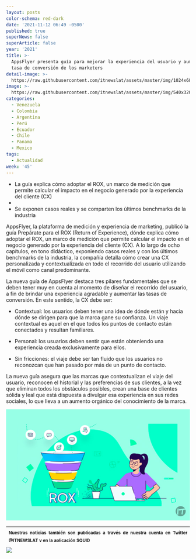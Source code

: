 ```yaml
---
layout: posts
color-schema: red-dark
date: '2021-11-12 06:49 -0500'
published: true
superNews: false
superArticle: false
year: '2021'
title: >-
  AppsFlyer presenta guía para mejorar la experiencia del usuario y aumentar la
  tasa de conversión de los marketers
detail-image: >-
  https://raw.githubusercontent.com/itnewslat/assets/master/img/1024x680/rox-g.jpg
image: >-
  https://raw.githubusercontent.com/itnewslat/assets/master/img/540x320/rox-p.jpg
categories:
  - Venezuela
  - Colombia
  - Argentina
  - Perú
  - Ecuador
  - Chile
  - Panama
  - Mexico
tags:
  - Actualidad
week: '45'
---
```

- La guía explica cómo adoptar el ROX, un marco de medición que permite calcular el impacto en el negocio generado por la experiencia del cliente (CX)
-  
- Se exponen casos reales y se comparten los últimos benchmarks de la industria

AppsFlyer, la plataforma de medición y experiencia de marketing, publicó la guía Prepárate para el ROX (Return of Experience), dónde explica cómo adoptar el ROX, un marco de medición que permite calcular el impacto en el negocio generado por la experiencia del cliente (CX). A lo largo de ocho capítulos, en tono didáctico, exponiendo casos reales y con los últimos benchmarks de la industria, la compañía detalla cómo crear una CX personalizada y contextualizada en todo el recorrido del usuario utilizando el móvil como canal predominante.
 
La nueva guía de AppsFlyer destaca tres pilares fundamentales que se deben tener muy en cuenta al momento de diseñar el recorrido del usuario, a fin de brindar una experiencia agradable y aumentar las tasas de conversión. En este sentido, la CX debe ser:
 
- Contextual: los usuarios deben tener una idea de dónde están y hacia dónde se dirigen para que la marca gane su confianza. Un viaje contextual es aquel en el que todos los puntos de contacto están conectados y resultan familiares.

- Personal: los usuarios deben sentir que están obteniendo una experiencia creada exclusivamente para ellos.

- Sin fricciones: el viaje debe ser tan fluido que los usuarios no reconozcan que han pasado por más de un punto de contacto.

 
La nueva guía asegura que las marcas que contextualizan el viaje del usuario, reconocen el historial y las preferencias de sus clientes, a la vez que eliminan todos los obstáculos posibles, crean una base de clientes sólida y leal que está dispuesta a divulgar esa experiencia en sus redes sociales, lo que lleva a un aumento orgánico del conocimiento de la marca.

![](https://raw.githubusercontent.com/itnewslat/assets/master/img/540x320/rox-p.jpg)

<table style="height: 42px;" width="569">
<tbody>
<tr>
<td style="text-align: justify;"><sub><strong>Nuestras noticias también son publicadas a través de nuestra cuenta en Twitter <a href="https://twitter.com/itnewslat?lang=es">@ITNEWSLAT</a> y en la aplicación <a href="https://squidapp.co/en/">SQUID</a></strong></sub></td>
</tr>
</tbody>
</table>

<img src="https://tracker.metricool.com/c3po.jpg?hash=56f88a41e39ab42c063cc51676587a04"/>

